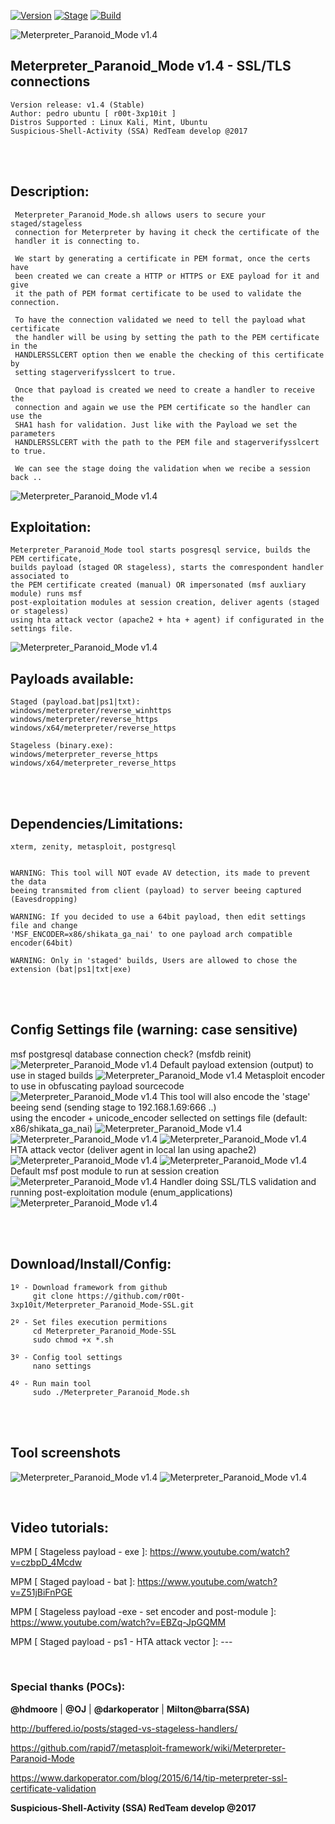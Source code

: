 [![Version](https://img.shields.io/badge/Meterpreter_Paranoid_Mode-1.4-brightgreen.svg?maxAge=259200)]()
[![Stage](https://img.shields.io/badge/Release-Stable-brightgreen.svg)]()
[![Build](https://img.shields.io/badge/Supported_OS-kali,Mint,Ubuntu-blue.svg)]()


![Meterpreter_Paranoid_Mode v1.4](http://1.1m.yt/4xyGfw.png)


## Meterpreter_Paranoid_Mode v1.4 - SSL/TLS connections
    Version release: v1.4 (Stable)
    Author: pedro ubuntu [ r00t-3xp10it ]
    Distros Supported : Linux Kali, Mint, Ubuntu
    Suspicious-Shell-Activity (SSA) RedTeam develop @2017

<br /><br />

## Description:
     Meterpreter_Paranoid_Mode.sh allows users to secure your staged/stageless
     connection for Meterpreter by having it check the certificate of the
     handler it is connecting to.

     We start by generating a certificate in PEM format, once the certs have
     been created we can create a HTTP or HTTPS or EXE payload for it and give
     it the path of PEM format certificate to be used to validate the connection.

     To have the connection validated we need to tell the payload what certificate
     the handler will be using by setting the path to the PEM certificate in the
     HANDLERSSLCERT option then we enable the checking of this certificate by
     setting stagerverifysslcert to true.

     Once that payload is created we need to create a handler to receive the
     connection and again we use the PEM certificate so the handler can use the
     SHA1 hash for validation. Just like with the Payload we set the parameters
     HANDLERSSLCERT with the path to the PEM file and stagerverifysslcert to true.

     We can see the stage doing the validation when we recibe a session back ..
![Meterpreter_Paranoid_Mode v1.4](http://3.1m.yt/SIv6S3.png)

 
## Exploitation:
    Meterpreter_Paranoid_Mode tool starts posgresql service, builds the PEM certificate,
    builds payload (staged OR stageless), starts the comrespondent handler associated to
    the PEM certificate created (manual) OR impersonated (msf auxliary module) runs msf
    post-exploitation modules at session creation, deliver agents (staged or stageless)
    using hta attack vector (apache2 + hta + agent) if configurated in the settings file.
![Meterpreter_Paranoid_Mode v1.4](http://3.1m.yt/quzn56A.png)

## Payloads available:
    Staged (payload.bat|ps1|txt):
    windows/meterpreter/reverse_winhttps
    windows/meterpreter/reverse_https
    windows/x64/meterpreter/reverse_https

    Stageless (binary.exe):
    windows/meterpreter_reverse_https
    windows/x64/meterpreter_reverse_https

<br /><br />

## Dependencies/Limitations:
    xterm, zenity, metasploit, postgresql


    WARNING: This tool will NOT evade AV detection, its made to prevent the data
    beeing transmited from client (payload) to server beeing captured (Eavesdropping)

    WARNING: If you decided to use a 64bit payload, then edit settings file and change
    'MSF_ENCODER=x86/shikata_ga_nai' to one payload arch compatible encoder(64bit)

    WARNING: Only in 'staged' builds, Users are allowed to chose the extension (bat|ps1|txt|exe)

<br /><br />

## Config Settings file (warning: case sensitive)
msf postgresql database connection check? (msfdb reinit)
![Meterpreter_Paranoid_Mode v1.4](http://1.1m.yt/tLKSkOQ.png)
Default payload extension (output) to use in staged builds
![Meterpreter_Paranoid_Mode v1.4](http://1.1m.yt/UuJ7dTt.png)
Metasploit encoder to use in obfuscating payload sourcecode
![Meterpreter_Paranoid_Mode v1.4](http://1.1m.yt/jG_NM0-.png)
This tool will also encode the 'stage' beeing send (sending stage to 192.168.1.69:666 ..)
<br />
using the encoder + unicode_encoder sellected on settings file (default: x86/shikata_ga_nai)
![Meterpreter_Paranoid_Mode v1.4](http://2.1m.yt/UPojMaG.png)
![Meterpreter_Paranoid_Mode v1.4](http://3.1m.yt/MONtNLj.png)
![Meterpreter_Paranoid_Mode v1.4](http://1.1m.yt/Rr_4tmt.png)
<br />
HTA attack vector (deliver agent in local lan using apache2)
![Meterpreter_Paranoid_Mode v1.4](http://2.1m.yt/R-oE7N3.png)
![Meterpreter_Paranoid_Mode v1.4](http://4.1m.yt/q77BSk-.png)
<br />
Default msf post module to run at session creation
![Meterpreter_Paranoid_Mode v1.4](http://2.1m.yt/1ZhvEgq.png)
Handler doing SSL/TLS validation and running post-exploitation module (enum_applications)
![Meterpreter_Paranoid_Mode v1.4](http://4.1m.yt/jq464O0.png)

<br /><br />

## Download/Install/Config:
    1º - Download framework from github
         git clone https://github.com/r00t-3xp10it/Meterpreter_Paranoid_Mode-SSL.git

    2º - Set files execution permitions
         cd Meterpreter_Paranoid_Mode-SSL
         sudo chmod +x *.sh

    3º - Config tool settings
         nano settings

    4º - Run main tool
         sudo ./Meterpreter_Paranoid_Mode.sh

<br /><br />

## Tool screenshots
![Meterpreter_Paranoid_Mode v1.4](http://3.1m.yt/9wLwe8D.png)
![Meterpreter_Paranoid_Mode v1.4](http://2.1m.yt/ws0tkJU.png)

<br />

## Video tutorials:
MPM [ Stageless payload - exe ]: https://www.youtube.com/watch?v=czbpD_4Mcdw

MPM [ Staged payload - bat ]: https://www.youtube.com/watch?v=Z51jBiFnPGE

MPM [ Stageless payload -exe - set encoder and post-module ]: https://www.youtube.com/watch?v=EBZq-JpGQMM

MPM [ Staged payload - ps1 - HTA attack vector ]: ---

<br />

### Special thanks (POCs):
**@hdmoore** | **@OJ** | **@darkoperator** | **Milton@barra(SSA)**

http://buffered.io/posts/staged-vs-stageless-handlers/

https://github.com/rapid7/metasploit-framework/wiki/Meterpreter-Paranoid-Mode

https://www.darkoperator.com/blog/2015/6/14/tip-meterpreter-ssl-certificate-validation

**Suspicious-Shell-Activity (SSA) RedTeam develop @2017**
